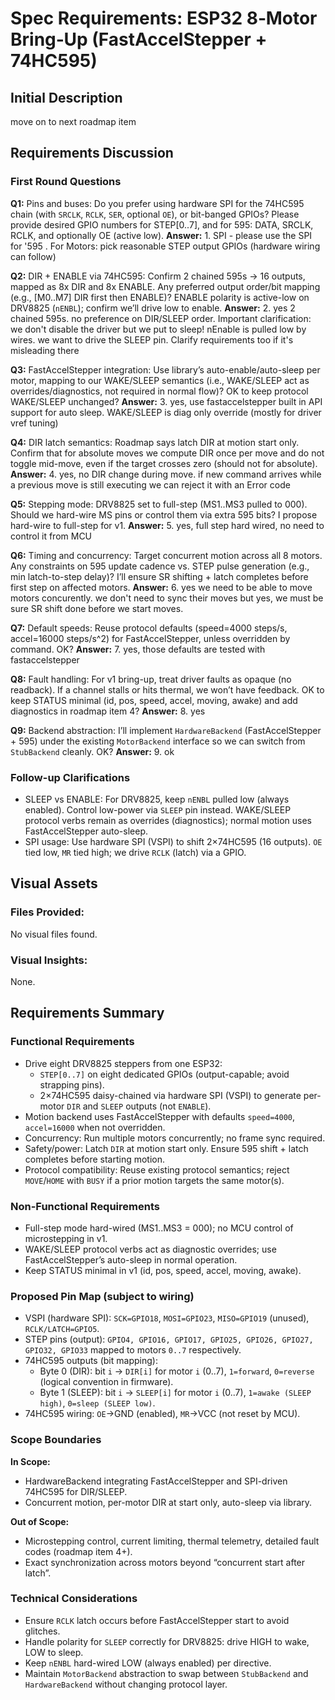 # Spec Requirements: ESP32 8‑Motor Bring‑Up (FastAccelStepper + 74HC595)

## Initial Description
move on to next roadmap item

## Requirements Discussion

### First Round Questions

**Q1:** Pins and buses: Do you prefer using hardware SPI for the 74HC595 chain (with `SRCLK`, `RCLK`, `SER`, optional `OE`), or bit-banged GPIOs? Please provide desired GPIO numbers for STEP[0..7], and for 595: DATA, SRCLK, RCLK, and optionally OE (active low).
**Answer:** 1. SPI - please use the SPI for '595 . For Motors: pick reasonable STEP output GPIOs (hardware wiring can follow)

**Q2:** DIR + ENABLE via 74HC595: Confirm 2 chained 595s → 16 outputs, mapped as 8x DIR and 8x ENABLE. Any preferred output order/bit mapping (e.g., [M0..M7] DIR first then ENABLE)? ENABLE polarity is active-low on DRV8825 (`nENBL`); confirm we’ll drive low to enable.
**Answer:** 2. yes 2 chained 595s. no preference on DIR/SLEEP order.  Important clarification: we don't disable the driver but we put to sleep!  nEnable is pulled low by wires. we want to drive the SLEEP pin. Clarify requirements too if it's misleading there

**Q3:** FastAccelStepper integration: Use library’s auto-enable/auto-sleep per motor, mapping to our WAKE/SLEEP semantics (i.e., WAKE/SLEEP act as overrides/diagnostics, not required in normal flow)? OK to keep protocol WAKE/SLEEP unchanged?
**Answer:** 3. yes, use fastaccelstepper built in API support for auto sleep. WAKE/SLEEP is diag only override (mostly for driver vref tuning) 

**Q4:** DIR latch semantics: Roadmap says latch DIR at motion start only. Confirm that for absolute moves we compute DIR once per move and do not toggle mid-move, even if the target crosses zero (should not for absolute).
**Answer:** 4. yes, no DIR change during move. if new command arrives while a previous move is still executing we can reject it with an Error code

**Q5:** Stepping mode: DRV8825 set to full-step (MS1..MS3 pulled to 000). Should we hard-wire MS pins or control them via extra 595 bits? I propose hard-wire to full-step for v1.
**Answer:** 5. yes, full step hard wired, no need to control it from MCU

**Q6:** Timing and concurrency: Target concurrent motion across all 8 motors. Any constraints on 595 update cadence vs. STEP pulse generation (e.g., min latch-to-step delay)? I’ll ensure SR shifting + latch completes before first step on affected motors.
**Answer:** 6. yes we need to be able to move motors concurently. we don't need to sync their moves but yes, we must be sure SR shift done before we start moves.

**Q7:** Default speeds: Reuse protocol defaults (speed=4000 steps/s, accel=16000 steps/s^2) for FastAccelStepper, unless overridden by command. OK?
**Answer:** 7. yes, those defaults are tested with fastaccelstepper

**Q8:** Fault handling: For v1 bring-up, treat driver faults as opaque (no readback). If a channel stalls or hits thermal, we won’t have feedback. OK to keep STATUS minimal (id, pos, speed, accel, moving, awake) and add diagnostics in roadmap item 4?
**Answer:** 8. yes

**Q9:** Backend abstraction: I’ll implement `HardwareBackend` (FastAccelStepper + 595) under the existing `MotorBackend` interface so we can switch from `StubBackend` cleanly. OK?
**Answer:** 9. ok

### Follow-up Clarifications
- SLEEP vs ENABLE: For DRV8825, keep `nENBL` pulled low (always enabled). Control low-power via `SLEEP` pin instead. WAKE/SLEEP protocol verbs remain as overrides (diagnostics); normal motion uses FastAccelStepper auto-sleep.
- SPI usage: Use hardware SPI (VSPI) to shift 2×74HC595 (16 outputs). `OE` tied low, `MR` tied high; we drive `RCLK` (latch) via a GPIO.

## Visual Assets

### Files Provided:
No visual files found.

### Visual Insights:
None.

## Requirements Summary

### Functional Requirements
- Drive eight DRV8825 steppers from one ESP32:
  - `STEP[0..7]` on eight dedicated GPIOs (output-capable; avoid strapping pins).
  - 2×74HC595 daisy-chained via hardware SPI (VSPI) to generate per-motor `DIR` and `SLEEP` outputs (not `ENABLE`).
- Motion backend uses FastAccelStepper with defaults `speed=4000`, `accel=16000` when not overridden.
- Concurrency: Run multiple motors concurrently; no frame sync required.
- Safety/power: Latch `DIR` at motion start only. Ensure 595 shift + latch completes before starting motion.
- Protocol compatibility: Reuse existing protocol semantics; reject `MOVE`/`HOME` with `BUSY` if a prior motion targets the same motor(s).

### Non-Functional Requirements
- Full-step mode hard-wired (MS1..MS3 = 000); no MCU control of microstepping in v1.
- WAKE/SLEEP protocol verbs act as diagnostic overrides; use FastAccelStepper’s auto-sleep in normal operation.
- Keep STATUS minimal in v1 (id, pos, speed, accel, moving, awake).

### Proposed Pin Map (subject to wiring)
- VSPI (hardware SPI): `SCK=GPIO18`, `MOSI=GPIO23`, `MISO=GPIO19` (unused), `RCLK/LATCH=GPIO5`.
- STEP pins (output): `GPIO4, GPIO16, GPIO17, GPIO25, GPIO26, GPIO27, GPIO32, GPIO33` mapped to motors `0..7` respectively.
- 74HC595 outputs (bit mapping):
  - Byte 0 (DIR): bit `i` → `DIR[i]` for motor `i` (0..7), `1=forward`, `0=reverse` (logical convention in firmware).
  - Byte 1 (SLEEP): bit `i` → `SLEEP[i]` for motor `i` (0..7), `1=awake (SLEEP high)`, `0=sleep (SLEEP low)`.
- 74HC595 wiring: `OE`→GND (enabled), `MR`→VCC (not reset by MCU).

### Scope Boundaries
**In Scope:**
- HardwareBackend integrating FastAccelStepper and SPI-driven 74HC595 for DIR/SLEEP.
- Concurrent motion, per-motor DIR at start only, auto-sleep via library.

**Out of Scope:**
- Microstepping control, current limiting, thermal telemetry, detailed fault codes (roadmap item 4+).
- Exact synchronization across motors beyond “concurrent start after latch”.

### Technical Considerations
- Ensure `RCLK` latch occurs before FastAccelStepper start to avoid glitches.
- Handle polarity for `SLEEP` correctly for DRV8825: drive HIGH to wake, LOW to sleep.
- Keep `nENBL` hard-wired LOW (always enabled) per directive.
- Maintain `MotorBackend` abstraction to swap between `StubBackend` and `HardwareBackend` without changing protocol layer.


